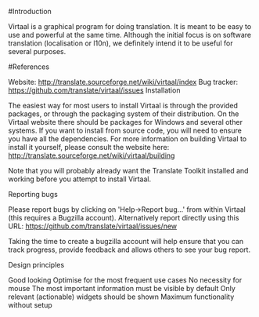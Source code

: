 #Introduction

Virtaal is a graphical program for doing translation. It is meant to be easy to use and powerful at the same time. Although the initial focus is on software translation (localisation or l10n), we definitely intend it to be useful for several purposes.

#References

Website: <http://translate.sourceforge.net/wiki/virtaal/index>
Bug tracker: <https://github.com/translate/virtaal/issues>
Installation

The easiest way for most users to install Virtaal is through the provided packages, or through the packaging system of their distribution. On the Virtaal website there should be packages for Windows and several other systems. If you want to install from source code, you will need to ensure you have all the dependencies. For more information on building Virtaal to install it yourself, please consult the website here: http://translate.sourceforge.net/wiki/virtaal/building

Note that you will probably already want the Translate Toolkit installed and working before you attempt to install Virtaal.

Reporting bugs

Please report bugs by clicking on 'Help->Report bug...' from within Virtaal (this requires a Bugzilla account). Alternatively report directly using this URL: <https://github.com/translate/virtaal/issues/new>

Taking the time to create a bugzilla account will help ensure that you can track progress, provide feedback and allows others to see your bug report.

Design principles

Good looking
Optimise for the most frequent use cases
No necessity for mouse
The most important information must be visible by default
Only relevant (actionable) widgets should be shown
Maximum functionality without setup
